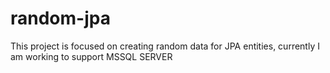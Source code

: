 # random-jpa
This project is focused on creating random data for JPA entities, currently I am working to support MSSQL SERVER